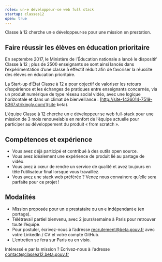 ```yaml
---
roles: un·e développeur·se web full stack
startup: classes12
open: true
---
```

 
Classe à 12 cherche un·e développeur·se pour une mission en prestation. 

<!--more-->

## Faire réussir les élèves en éducation prioritaire 
En septembre 2017, le Ministère de l’Éducation nationale a lancé le dispositif Classe à 12 ; plus de 2500 enseignants se sont ainsi lancés dans l’expérimentation d’une classe à effectif réduit afin de favoriser la réussite des élèves en éducation prioritaire. 

La Start-up d’État Classe à 12 a pour objectif de valoriser les retours d’expérience et les échanges de pratiques entre enseignants concernés, via un produit numérique de type réseau social vidéo, avec une logique horizontale et dans un climat de bienveillance : [http://site-1436014-7519-8367.strikingly.com/](site beta).
 
L’équipe Classe à 12 cherche un·e développeur·se web full-stack pour une mission de 3 mois renouvelable en renfort de l’équipe actuelle pour participer au développement du produit « from scratch ».

## Compétences et expérience

* Vous avez déjà participé et contribué à des outils open source.
* Vous avez idéalement une expérience de produit lié au partage de vidéo.
* Vous avez à cœur de rendre un service de qualité et avez toujours en tête l’utilisateur final lorsque vous travaillez.
* Vous avez une stack web préférée ? Venez nous convaincre qu’elle sera parfaite pour ce projet !

## Modalités
* Mission proposée pour un·e prestataire ou un·e indépendant·e (en portage).
* Télétravail partiel bienvenu, avec 2 jours/semaine à Paris pour retrouver toute l’équipe.
* Pour postuler, écrivez-nous à l’adresse recrutement@beta.gouv.fr avec votre LinkedIn / CV et votre compte GitHub. 
* L’entretien se fera sur Paris ou en visio.

Intéressé·e par la mission ? Ecrivez-nous à l'adresse contact@classea12.beta.gouv.fr 


